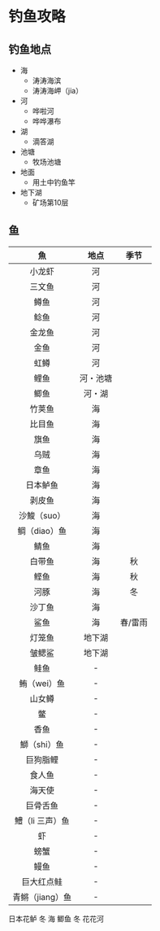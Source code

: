 # 钓鱼攻略

## 钓鱼地点

* 海
	* 涛涛海滨
	* 涛涛海岬（jia）
* 河
	* 哗啦河
	* 哗哗瀑布
* 湖
	* 滴答湖
* 池塘
	* 牧场池塘
* 地面
	* 用土中钓鱼竿
* 地下湖
	* 矿场第10层
## 鱼

|魚|地点|季节|
|:-:|:-:|:-:|
|小龙虾|河||
|三文鱼|河||
|鳟鱼|河||
|鲶鱼|河||
|金龙鱼|河||
|金鱼|河||
|虹鳟|河||
|鲤鱼|河・池塘||
|鲫鱼|河・湖||
|竹荚鱼|海||
|比目鱼|海||
|旗鱼|海||
|乌贼|海||
|章鱼|海||
|日本鲈鱼|海||
|剥皮鱼|海||
|沙鮻（suo）|海||
|鲷（diao）鱼|海||
|鲭鱼|海||
|白带鱼|海|秋||
|鲣鱼|海|秋||
|河豚|海|冬||
|沙丁鱼|海||
|鲨鱼|海|春/雷雨||
|灯笼鱼|地下湖||
|皱鳃鲨|地下湖||
|鲑鱼|-||
|鲔（wei）鱼|-||
|山女鳟|-||
|鳖|-||
|香鱼|-||
|鰤（shi）鱼|-||
|巨狗脂鲤|-||
|食人鱼|-||
|海天使|-||
|巨骨舌鱼|-||
|鱧（li 三声）鱼|-||
|虾|-||
|螃蟹|-||
|鳗鱼|-||
|巨大红点鲑|-||
|青鳉（jiang）鱼|-||


日本花鲈 冬 海
鲫鱼 冬 花花河